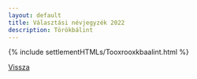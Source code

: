 ```yaml
---
layout: default
title: Választási névjegyzék 2022
description: Törökbálint
---
```


{% include settlementHTMLs/Tooxrooxkbaalint.html %}

[Vissza](./)
